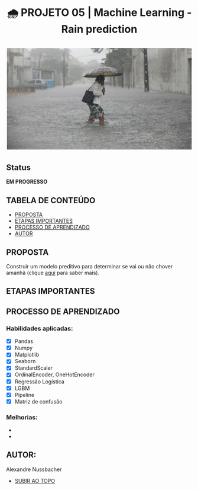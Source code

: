 <a name="topo"></a>
<h1 align="center"> 🌧️ PROJETO 05 | Machine Learning - Rain prediction <br></br>
  <img width=500 src="https://github.com/alexandrenussbacher/Ironhack-Projetos/blob/main/Projeto%2005%20-%20Rain%20prediction/imagens/chuva.jpg" alt="Chuva"/>
</h>

## Status

**EM PROGRESSO**

## TABELA DE CONTEÚDO

- [PROPOSTA](#proposta)
- [ETAPAS IMPORTANTES](#etapas)
- [PROCESSO DE APRENDIZADO](#processo_de_aprendizado)
- [AUTOR](#autor)

<a name="proposta"></a>
## PROPOSTA
Construir um modelo preditivo para determinar se vai ou não chover amanhã (clique [aqui](https://github.com/alexandrenussbacher/Ironhack-Projetos/blob/main/Projeto%2005%20-%20Rain%20prediction/instru%C3%A7%C3%B5es.md) para saber mais).

<a name="etapas"></a>
## ETAPAS IMPORTANTES

<a name="processo_de_aprendizado"></a>
## PROCESSO DE APRENDIZADO

### Habilidades aplicadas:

- [x] Pandas
- [x] Numpy
- [x] Matplotlib
- [x] Seaborn
- [x] StandardScaler
- [x] OrdinalEncoder, OneHotEncoder
- [x] Regressão Logística
- [x] LGBM
- [x] Pipeline
- [x] Matriz de confusão

### Melhorias:

* 

* 

<a name="autor"></a>
## AUTOR:

Alexandre Nussbacher

- [SUBIR AO TOPO](#topo)
